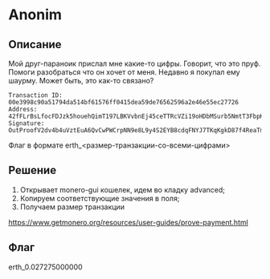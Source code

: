 # Anonim
## Описание

Мой друг-параноик прислал мне какие-то цифры. Говорит, что это пруф. Помоги разобраться что он хочет от меня. Недавно я покупал ему шаурму. Может быть, это как-то связано?

```
Transaction ID: 00e3998c90a51794da514bf61576ff0415dea59de76562596a2e46e55ec27726
Address: 42fFLrBsLfocFDJzk5houehQimT197LBKVvbnEj45ceTTRcVZi19oHDbMSurb5NmtT3FbpKoywKmU9qC4ADsW3fS3uEw7PZ
Signature: OutProofV2dv4b4uVztEuA6QvCwPWCrpNN9e8L9y4S2EYB8cdqFNYJ7TKqKgkD87f4ReaTmKXcfcEC1ik2tZdvmE6QNxqshVLdXTaX2ebfHydHCSQrmyiutwCoSWyiAKX6dhdkzr7fbxr6
```
Флаг в формате erth_<размер-транзакции-со-всеми-цифрами>

## Решение
1. Открывает monero-gui кошелек, идем во кладку advanced;
2. Копируем соответствующие значения в поля;
3. Получаем размер транзакции

https://www.getmonero.org/resources/user-guides/prove-payment.html

## Флаг
erth_0.027275000000

